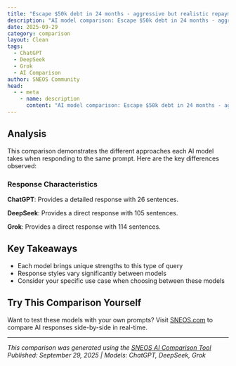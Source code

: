 ```yaml
---
title: "Escape $50k debt in 24 months - aggressive but realistic repayment plan"
description: "AI model comparison: Escape $50k debt in 24 months - aggressive but realistic repayment plan..."
date: 2025-09-29
category: comparison
layout: Clean
tags:
  - ChatGPT
  - DeepSeek
  - Grok
  - AI Comparison
author: SNEOS Community
head:
  - - meta
    - name: description
      content: "AI model comparison: Escape $50k debt in 24 months - aggressive but realistic repayment plan..."
---
```


<ChatComparison
  title="Escape $50k debt in 24 months - aggressive but realistic repayment plan"
  prompt="Escape $50k debt in 24 months - aggressive but realistic repayment plan"
  :responses='{"ChatGPT": "Creating an aggressive but realistic repayment plan to escape $50,000 of debt in 24 months requires careful budgeting, possibly increasing income, and disciplined spending. Below is a step-by-step guide and plan to help you achieve this goal.\n\n---\n\n### Step 1: Assess Your Financial Situation\n- **Total Debt:** $50,000\n- **Repayment Period:** 24 months\n- **Monthly Payment Needed:** $50,000 \u00F7 24 = approximately $2,083 per month (not considering interest)\n\nIf your debt accrues interest, factor this in \u2014 the actual monthly amount might be higher.\n\n---\n\n### Step 2: Analyze Your Income and Expenses\n- Calculate your total monthly income after taxes.\n- List all monthly expenses: rent/mortgage, utilities, groceries, transportation, insurance, entertainment, etc.\n- Identify non-essential expenses to cut or reduce.\n\n---\n\n### Step 3: Budgeting for Aggressive Repayment\n- Aim to allocate at least $2,100\u2013$2,200 per month toward the debt.\n- Reduce discretionary spending sharply: dining out, subscriptions, entertainment.\n- Negotiate lower rates on bills where possible (insurance, phone plans).\n\n---\n\n### Step 4: Increase Income (if necessary)\n- Consider side gigs, freelancing, overtime, or part-time jobs.\n- Sell unused items or assets.\n- Ask for salary increase if feasible.\n\n---\n\n### Step 5: Use Debt Repayment Strategies\n- **Debt Avalanche:** Pay off debt with the highest interest rate first to minimize cost.\n- **Debt Snowball:** Pay off smallest debts first for motivation (if the debt is split).\n- Consider refinancing or consolidating debt for lower interest rates.\n\n---\n\n### Sample Monthly Budget Example\n\n| Category | Amount (USD) |\n|------------------------|------------------|\n| Monthly Income | $4,500 |\n| Rent/Mortgage | $1,200 |\n| Utilities \u0026 Internet | $200 |\n| Groceries | $300 |\n| Transportation | $150 |\n| Insurance | $150 |\n| Minimum Debt Payments | $500 |\n| Aggressive Additional Debt Payment | $1,600 |\n| Miscellaneous/Other | $200 |\n| Savings/Emergency Fund | $200 |\n| **Total Expenses** | $4,500 |\n\nThis example assumes you can allocate $2,100 monthly to debt repayment ($500 minimum \u002B $1,600 extra), allowing you to pay $50,400 in 24 months.\n\n---\n\n### Tips to Stick to the Plan\n- Automate payments to avoid missed bills.\n- Track your spending weekly.\n- Avoid new debt or credit card use.\n- Build a small emergency fund ($500-$1,000) to prevent unexpected expenses increasing debt.\n\n---\n\n### Summary\n- Pay approximately $2,100 monthly towards debt.\n- Cut expenses aggressively.\n- Increase income through side work if needed.\n- Consider refinancing or consolidation if that lowers interest.\n- Stay disciplined and track progress.\n\nIf you want, I can help create a custom budget tailored to your income and expenses \u2014 just provide those details!", "DeepSeek": "Of course. Escaping $50,000 of debt in 24 months is an ambitious and commendable goal. It requires an aggressive, disciplined, and holistic approach.\n\nThis plan is built on two core principles: **Maximizing Income** and **Ruthlessly Minimizing Expenses.**\n\nHere is a step-by-step, aggressive but realistic plan to achieve this.\n\n### The Math: The Non-Negotiable Target\n\n* **Total Debt:** $50,000\n* **Timeline:** 24 months\n* **Required Average Monthly Payment:** \u0060$50,000 / 24 months = $2,083.33\u0060\n\nThis is your target. Your minimum payments are *not enough*. You must consistently pay over **$2,000 per month** toward your debt. Let\u0027s build a plan to make that happen.\n\n---\n\n### Phase 1: The Foundation (Month 0 - The \u0022Month of Action\u0022)\n\nThis first month is dedicated to setup, not repayment. You will live on a bare-bones budget to free up cash for the intense phase ahead.\n\n**Step 1: The Debt Audit \u0026 Budget Lockdown**\n* **List All Debts:** Create a spreadsheet with every debt: creditor, balance, interest rate, and *minimum payment*.\n* **Choose Your Repayment Strategy:**\n * **Debt Avalanche (Recommended for saving money):** Focus on the debt with the **highest interest rate** first while making minimums on the others. Mathematically superior.\n * **Debt Snowball (Psychological wins):** Focus on the debt with the **smallest balance** first. The quick wins can boost motivation.\n* **Create a Bare-Bones Budget:** This is temporary but critical.\n * **Income:** Calculate your take-home pay.\n * **Essential Expenses:** List ONLY: Rent/Mortgage, Utilities, Basic Groceries, Minimum Debt Payments, and absolutely essential transportation.\n * **Slash Everything Else:** Cancel all subscriptions (streaming, gym*, magazines). No restaurants, no entertainment costs, no new clothes. This is a financial \u0022boot camp.\u0022\n\n**Step 2: The $1,000 Emergency Buffer**\n* Before throwing every dollar at debt, save **$1,000** in a separate savings account. This prevents you from going deeper into debt when an unexpected small expense arises.\n\n**Step 3: Contact Creditors**\n* Call your credit card companies and loan servicers. Ask for a **lower interest rate**. Mention your goal to pay off the debt and see if they have any hardship or retention programs. Even a 2-3% reduction helps.\n\n---\n\n### Phase 2: The 24-Month Assault (Months 1-24)\n\nThis is the execution phase. The following three pillars must work together.\n\n#### **Pillar 1: Ruthless Expense Reduction**\n\nYour goal is to find an **extra $500-$800 per month** to put toward your debt.\n\n* **Housing (The Big One):** Can you get a roommate, move to a cheaper apartment, or (if feasible) move in with family temporarily? This could free up $300-$600/month.\n* **Transportation:** Can you use public transportation, bike, or carpool? If you have a car payment, this is a major problem. Consider selling it and buying a cheap, reliable used car with cash to eliminate the payment.\n* **Groceries:** Adopt a strict meal plan. No eating out. Cook in bulk. Use discount grocers (Aldi, Lidl, Walmart). Aim to cut your grocery bill by 30-50%. Target: **$250-$400/month per person.**\n* **\u0022Fun Money\u0022:** This is not eliminated, but it\u0027s severely restricted. Allocate a small, cash-only amount per month (e.g., $50-$100) for discretionary spending. When it\u0027s gone, it\u0027s gone.\n* **Sell Everything You Don\u0027t Need:** Electronics, collectibles, furniture, designer clothes, a second car. Turn clutter into cash. This can generate a significant one-time lump sum to kickstart your plan.\n\n#### **Pillar 2: Aggressive Income Maximization**\n\nYour day job\u0027s income likely isn\u0027t enough. You must find an **extra $1,000-$1,500 per month**.\n\n* **Main Job:**\n * **Ask for a Raise:** Prepare a case for your value and ask for a raise.\n * **Work Overtime:** If your job offers paid overtime, take all you can get.\n* **Side Hustles (The Key to Success):** You need a second, reliable income stream.\n * **Delivery Driving:** Uber Eats, DoorDash, etc. (Flexible, immediate pay).\n * **Skilled Freelance:** Use your skills on Upwork or Fiverr (writing, graphic design, coding, virtual assistance).\n * **Traditional Part-Time Job:** Bartending, waiting tables, warehouse work (Amazon, UPS). These often have stable, predictable pay.\n * **Gig Work:** Dog walking (Rover), house sitting, task-based jobs (TaskRabbit).\n\n#### **Pillar 3: The Payment Engine \u0026 Tracking**\n\n* **Use the Debt Avalanche Method:** Let\u0027s assume your debts look like this:\n 1. Credit Card A: $15,000 @ 22% APR (Min. $300)\n 2. Personal Loan: $20,000 @ 10% APR (Min. $250)\n 3. Credit Card B: $10,000 @ 18% APR (Min. $150)\n 4. Car Loan: $5,000 @ 6% APR (Min. $200)\n* **Your total minimum payments are: $900.**\n* **Your target payment is: $2,083.**\n* **Your \u0022Weapon\u0022 Payment is: \u0060$2,083 - $900 = $1,183\u0060**\n\nThis extra $1,183 is your weapon. You will add it to the minimum payment of your **target debt** (Credit Card A @ 22%).\n\n* **Month 1:** Pay $1,483 to Credit Card A. Make $900 in minimums on the others.\n* **Repeat** until Credit Card A is GONE.\n* **Now \u0022Snowball\u0022 the Payment:** Once Card A is paid off, take its entire payment amount ($1,483) and add it to the next target (Credit Card B @ 18%). You\u0027ll now be paying \u0060$1,483 \u002B $150 = $1,633\u0060 on Card B.\n* **Continue this process.** The amount you put toward each subsequent debt grows rapidly, creating a \u0022snowball\u0022 effect.\n\n---\n\n### Sample 24-Month Plan in Action\n\nLet\u0027s model this with the debts above, assuming you free up **$1,700 extra per month** ($500 from cutting expenses \u002B $1,200 from a side hustle).\n\n| Month | Target Debt | Payment to Target Debt | Total Monthly Debt Payment | Notes |\n| :--- | :--- | :--- | :--- | :--- |\n| 1-8 | Credit Card A ($15k @ 22%) | $1,483 | **$2,383** | *Ahead of schedule!* |\n| 9-14 | Credit Card B ($10k @ 18%) | ~$1,750 | **$2,383** | Snowballing the previous payment. |\n| 15-20 | Personal Loan ($20k @ 10%) | ~$2,100 | **$2,383** | The snowball is getting huge. |\n| 21-22 | Car Loan ($5k @ 6%) | ~$2,300 | **$2,383** | Final push! |\n| **23-24** | **DEBT FREE** | **$0** | **$0** | **You are done early!** |\n\n*This is a simplified model but shows the power of the avalanche/snowball method with consistent over-payments.*\n\n### Tools \u0026 Mindset\n\n* **Tools:** Use a free app like **Undebt.it** to create and track your repayment plan. It visualizes your progress, which is highly motivating.\n* **Mindset:**\n * **Embrace the Grind:** These 24 months will be challenging. Keep your \u0022why\u0022 (freedom, less stress, a fresh start) at the forefront.\n * **Celebrate Milestones:** Every time you pay off a debt, celebrate in a free or very low-cost way.\n * **Avoid New Debt:** Put your credit cards in a block of ice in the freezer. Use a debit card or cash only.\n * **Find an Accountability Partner:** Tell someone you trust about your goal who will check in on you.\n\n### Conclusion: Is It Realistic?\n\n**Yes, but it is a extreme commitment.**\n\nYou are essentially declaring a financial \u0022state of emergency\u0022 for two years. It requires you to fundamentally change your relationship with money and time. The single biggest factor for success will be your ability to increase your income through side hustles. If you can consistently bring in that extra $1,000-$1,500 per month and pair it with a disciplined budget, you will not only hit your goal\u2014you may even beat it.\n\nYou can do this. Good luck.", "Grok": "Escaping $50,000 of debt in 24 months is an ambitious but achievable goal if you\u2019re disciplined, strategic, and willing to make significant lifestyle changes. This plan assumes a combination of aggressive repayment, income optimization, and expense reduction. Here\u2019s a step-by-step, realistic approach to tackle this debt. Adjust based on your personal circumstances (income, expenses, interest rates, etc.).\n\n---\n\n### Step 1: Assess Your Current Financial Situation\nBefore creating a plan, get a clear picture of your finances:\n- **List all debts**: Include balances, interest rates, and minimum payments. For example:\n - Credit Card 1: $10,000 at 18% APR, $300 min. payment\n - Personal Loan: $15,000 at 10% APR, $400 min. payment\n - Student Loan: $25,000 at 5% APR, $250 min. payment\n- **Calculate monthly income**: Include take-home pay from all sources after taxes.\n- **Track expenses**: Review the last 1-2 months of spending to identify necessities (rent, food, utilities) vs. discretionary spending (entertainment, dining out).\n- **Total debt**: $50,000\n- **Goal**: Pay off $50,000 in 24 months = ~$2,083 per month (excluding interest).\n\n---\n\n### Step 2: Choose a Repayment Strategy\nTwo popular methods to tackle debt aggressively are the **Avalanche Method** (focus on high-interest debt first) or the **Snowball Method** (focus on smallest balance first for momentum). Since the goal is speed and efficiency, the **Avalanche Method** is recommended to minimize interest costs.\n\n- Prioritize debts by interest rate, highest to lowest.\n- Pay minimums on all debts, then throw every extra dollar at the highest-interest debt until it\u2019s gone. Roll that payment into the next highest-interest debt.\n- Example (based on debts above):\n 1. Credit Card 1 (18% APR) \u2013 Extra payments here first.\n 2. Personal Loan (10% APR) \u2013 Next target.\n 3. Student Loan (5% APR) \u2013 Last target.\n\n**Interest impact**: Assuming average rates (~10% across all debts), $50,000 could accrue ~$5,000 in interest over 24 months if not paid down quickly. Aggressive payments reduce this significantly.\n\n---\n\n### Step 3: Create an Aggressive Budget\nTo free up $2,083\u002B per month, you\u2019ll need a lean budget. Use the 50/30/20 rule as a starting point (50% needs, 30% wants, 20% debt/savings), but tilt heavily toward debt repayment (e.g., 70-80% of discretionary income).\n\n#### Sample Budget (Assuming $4,000 Monthly Take-Home Pay)\n- **Needs (50%, $2,000)**: Rent ($1,200), utilities ($200), groceries ($300), transportation ($200), insurance ($100).\n- **Wants (10%, $400)**: Minimal entertainment, dining out, subscriptions.\n- **Debt Repayment (40%, $1,600)**: Minimum payments \u002B extra toward highest-interest debt.\n- **Target Extra for Debt**: Cut \u201Cwants\u201D further or reduce \u201Cneeds\u201D (e.g., cheaper housing, meal planning) to push debt repayment to $2,000\u002B per month.\n\n**Reality Check**: If your income is lower (e.g., $3,000/month), you\u2019ll need to cut expenses drastically or increase income (see Step 5). If higher (e.g., $5,000/month), allocate more to debt.\n\n---\n\n### Step 4: Calculate Repayment Timeline with Interest\nUsing the Avalanche Method and minimum payments from the example ($950 total), plus an extra $1,050 (to reach ~$2,000/month), here\u2019s a rough timeline for $50,000 debt:\n- **Credit Card 1 ($10,000, 18%)**: With $1,350/month ($300 min \u002B $1,050 extra), paid off in ~8 months. Interest paid: ~$1,200.\n- **Personal Loan ($15,000, 10%)**: Roll $1,350 into this after Credit Card 1. With $1,750/month ($400 min \u002B $1,350 extra), paid off in ~9 months. Interest: ~$800.\n- **Student Loan ($25,000, 5%)**: Roll $1,750 into this. With $2,000/month ($250 min \u002B $1,750 extra), paid off in ~13 months. Interest: ~$900.\n- **Total Time**: ~24 months (slightly less with disciplined overpayments).\n- **Total Interest Paid**: ~$2,900 (far less than if minimums were paid over years).\n\n**Tool Tip**: Use an online debt payoff calculator (like on NerdWallet or Bankrate) to input exact numbers and see precise timelines.\n\n---\n\n### Step 5: Boost Income\nHitting $2,000\u002B/month toward debt may require more than budget cuts. Increase your income with these ideas:\n- **Side Hustles**: Rideshare, freelancing, tutoring, or gig work (e.g., DoorDash, Upwork). Aim for $500-1,000/month extra.\n- **Overtime/Second Job**: Pick up extra shifts or a part-time job (retail, serving). Even 10-15 hours/week at $15/hour = $150-225/week.\n- **Sell Assets**: Sell unused items (clothes, electronics, furniture) on eBay, Facebook Marketplace, or Craigslist. Target $1,000-2,000 one-time cash.\n- **Raise or Promotion**: Negotiate a salary increase or seek higher-paying roles. A $5,000/year raise could mean $300\u002B/month after taxes.\n\n**Goal**: Add at least $500/month to income to ease the burden or accelerate repayment.\n\n---\n\n### Step 6: Slash Expenses Ruthlessly\nTo free up more cash for debt:\n- **Housing**: Move to a cheaper place, get a roommate, or negotiate rent. Save $200-500/month.\n- **Food**: Meal prep, buy in bulk, avoid dining out. Cut grocery bill to $200/month.\n- **Transportation**: Use public transit, bike, or carpool. Save $100-200/month.\n- **Subscriptions**: Cancel streaming, gym memberships, unused apps. Save $50-100/month.\n- **Luxuries**: Pause vacations, new clothes, or hobbies. Redirect every dollar to debt.\n\n**Goal**: Reduce spending by $500-1,000/month compared to your current budget.\n\n---\n\n### Step 7: Build a Small Emergency Fund\nWhile aggressive repayment is the focus, avoid new debt from unexpected costs. Save $1,000 (or 1 month\u2019s expenses) as a buffer before throwing all extra cash at debt. Pause contributions once reached, and rebuild fully after debt is paid.\n\n---\n\n### Step 8: Tackle Interest Rates\nHigh interest (like 18% on credit cards) eats into progress. Mitigate this:\n- **Balance Transfers**: Move high-interest debt to a 0% APR card (if you qualify) with a 12-18 month intro period. Watch for transfer fees (3-5%).\n- **Negotiate Rates**: Call lenders to request lower rates, especially if you\u2019ve been consistent with payments.\n- **Refinance**: For personal or student loans, refinance to a lower rate if your credit score allows. Check lenders like SoFi or Credible.\n\n**Goal**: Save $500-1,000 in interest over 24 months.\n\n---\n\n### Step 9: Stay Disciplined with Milestones\nBreak the goal into smaller targets to stay motivated:\n- Month 6: Pay off $12,500 (25% of debt).\n- Month 12: Pay off $25,000 (50% of debt).\n- Month 18: Pay off $37,500 (75% of debt).\n- Month 24: Debt-free!\n\nTrack progress with a spreadsheet or app (like Mint or YNAB). Celebrate small wins without derailing the budget (e.g., a cheap treat, not a splurge).\n\n---\n\n### Realistic Monthly Target\n- **Required Payment**: $2,083 (base, excluding interest).\n- **With Interest**: ~$2,200/month (factoring in declining interest as principal drops).\n- **Income Needed**: If expenses are $2,000/month, you need $4,200/month take-home pay. If expenses are $1,500, you need $3,700/month.\n- Adjust based on side hustle income and cuts.\n\n---\n\n### Potential Challenges \u0026 Solutions\n1. **Income Too Low**:\n - Solution: Prioritize side hustles or a higher-paying job. Even $10/hour for 20 hours/week adds $800/month pre-tax.\n2. **Unexpected Expenses**:\n - Solution: Use the emergency fund. If depleted, pause extra debt payments temporarily but don\u2019t stop minimums.\n3. **Burnout**:\n - Solution: Build small rewards (e.g., $20 fun money/month) to avoid frustration. Reassess budget quarterly.\n4. **High Interest**:\n - Solution: Focus on balance transfers or overpay high-rate debt first.\n\n---\n\n### Final Numbers (Example)\n- Starting Debt: $50,000\n- Total Paid: ~$52,900 (with interest)\n- Monthly Payment: ~$2,200\n- Timeframe: 24 months\n- Lifestyle: Bare-bones budget, side hustle adding $500/month, expenses cut by $500/month.\n\n---\n\n### Key Takeaway\nPaying off $50,000 in 24 months requires a monthly commitment of around $2,200, which means earning at least $3,700-4,200/month after taxes while living frugally. Combine deep"}' 
  published-date="16:28"
/>

## Analysis

This comparison demonstrates the different approaches each AI model takes when responding to the same prompt. Here are the key differences observed:

### Response Characteristics

**ChatGPT**: Provides a detailed response with 26 sentences. 

**DeepSeek**: Provides a direct response with 105 sentences. 

**Grok**: Provides a direct response with 114 sentences. 

## Key Takeaways

- Each model brings unique strengths to this type of query
- Response styles vary significantly between models
- Consider your specific use case when choosing between these models

## Try This Comparison Yourself

Want to test these models with your own prompts? Visit [SNEOS.com](https://sneos.com) to compare AI responses side-by-side in real-time.

---

*This comparison was generated using the [SNEOS AI Comparison Tool](https://sneos.com)*
*Published: September 29, 2025 | Models: ChatGPT, DeepSeek, Grok*
